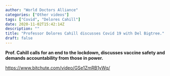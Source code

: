 ```yaml
---
author: "World Doctors Alliance"
categories: ["Other videos"]
tags: ["Covid", "Delores Cahill"]
date: 2020-11-02T15:42:14Z
description: ""
title: "Professor Dolores Cahill discusses Covid 19 with Del Bigtree."
draft: false
---
```


**Prof. Cahill calls for an end to the lockdown, discusses vaccine safety and demands accountability from those in power.**  

https://www.bitchute.com/video/GSe1ZmRB1yWq/  
